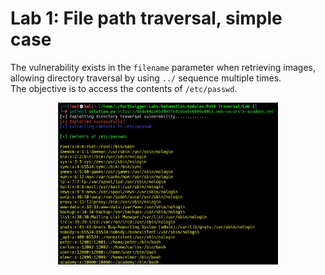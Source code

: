 # Lab 1: File path traversal, simple case

The vulnerability exists in the `filename` parameter when retrieving images, allowing directory traversal by using `../`  sequence multiple times.\
The objective is to access the contents of `/etc/passwd`.

<p align="center"><img src="./../../../images/lab1.png" alt="Lab 1" width="70%" height="70%"></p>